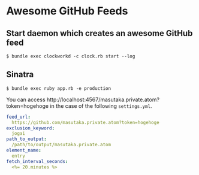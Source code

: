 # Awesome GitHub Feeds

## Start daemon which creates an awesome GitHub feed

    $ bundle exec clockworkd -c clock.rb start --log

## Sinatra

    $ bundle exec ruby app.rb -e production

You can access http://localhost:4567/masutaka.private.atom?token=hogehoge in the case of the following `settings.yml`.

```yaml
feed_url:
  https://github.com/masutaka.private.atom?token=hogehoge
exclusion_keyword:
  jogai
path_to_output:
  /path/to/output/masutaka.private.atom
element_name:
  entry
fetch_interval_seconds:
  <%= 20.minutes %>
```
